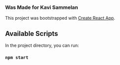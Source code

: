 ### Was Made for Kavi Sammelan

This project was bootstrapped with [Create React App](https://github.com/facebook/create-react-app).

## Available Scripts

In the project directory, you can run:

### `npm start`

